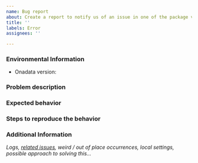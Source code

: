 ```yaml
---
name: Bug report
about: Create a report to notify us of an issue in one of the package versions
title: ''
labels: Error
assignees: ''

---
```


### Environmental Information

  - Onadata version:

### Problem description

### Expected behavior

### Steps to reproduce the behavior

### Additional Information

_Logs, [related issues](github.com/onaio/onadata/issues), weird / out of place occurrences, local settings, possible approach to solving this..._
